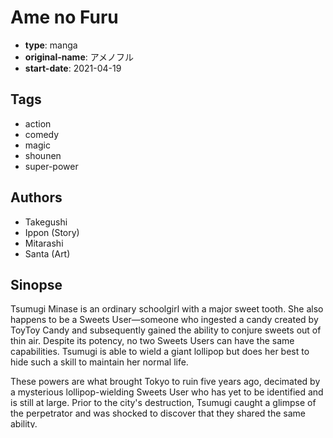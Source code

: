 # Ame no Furu

-   **type**: manga
-   **original-name**: アメノフル
-   **start-date**: 2021-04-19

## Tags

-   action
-   comedy
-   magic
-   shounen
-   super-power

## Authors

-   Takegushi
-   Ippon (Story)
-   Mitarashi
-   Santa (Art)

## Sinopse

Tsumugi Minase is an ordinary schoolgirl with a major sweet tooth. She also happens to be a Sweets User—someone who ingested a candy created by ToyToy Candy and subsequently gained the ability to conjure sweets out of thin air. Despite its potency, no two Sweets Users can have the same capabilities. Tsumugi is able to wield a giant lollipop but does her best to hide such a skill to maintain her normal life.

These powers are what brought Tokyo to ruin five years ago, decimated by a mysterious lollipop-wielding Sweets User who has yet to be identified and is still at large. Prior to the city's destruction, Tsumugi caught a glimpse of the perpetrator and was shocked to discover that they shared the same ability.

The catastrophic event is what gave birth to the Recette—a specialized police force that tackles the spike in criminal activity led by Sweets Users. When Tsumugi saves her classmate and Recette agent Misaki Midori, he immediately suspects her to be the wanted lollipop criminal despite her insistence otherwise. Determined to clear her name and find the true culprit, Tsumugi resolves to join Recette to aid their investigation.

[Source My Anime List]

## Links

-   [My Anime list](https://myanimelist.net/manga/135801/Ame_no_Furu)
